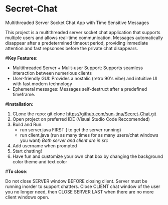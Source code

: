# Secret-Chat
Multithreaded Server Socket Chat App with Time Sensitive Messages


This project is a multithreaded server socket chat application that supports multiple users and allows real-time communication. Messages automatically disappear after a predetermined timeout period, providing immediate attention and fast repsonses before the private chat disappears.


#**Key Features**:
- Multithreaded Server + Mulit-user Support: Supports seamless interaction between numerious clients
- User-friendly GUI: Provides a nostalic (retro 90's vibe) and intuitive UI with fast modern technology
- Ephemeral messages: Messages self-destruct after a predefined timeframe.


#**Installation**: 
1. CLone the repo: 
git clone https://github.com/sun-tina/Secret-Chat.git
2. Open project on preferred IDE (Visual Studio Code Reccomended)
3. Build and Run:
     - run server.java FIRST ( to get the server running)
     - run client.java (run as many times for as many users/chat windows you want)
  *Both server and client are in src*
4. Add username when prompted
5. Start chatting!
6. Have fun and customize your own chat box by changing the background color theme and text color


#**To close**: 

Do not close SERVER window BEFORE closing client. 
Server must be running inorder to support chatters. Close CLIENT chat window of the user you no longer need, then CLOSE SERVER LAST when there are no more client windows open.
